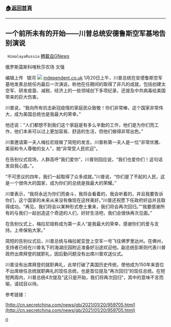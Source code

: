 ###  [:house:返回首頁](https://github.com/ourhimalayas/txt)
---

## 一个前所未有的开始——川普总统安德鲁斯空军基地告别演说
` HimalayaRussia` [轉載自GNews](https://gnews.org/zh-hans/779259/)

俄罗斯莫斯科喀秋莎农场 文强

编辑上传   银河
![]()![](https://gnews.org/wp-content/uploads/2021/01/Snipaste_2021-01-20_19-28-28.png)
[independent.co.uk](https://r.duckduckgo.com/l/?uddg=http%3A%2F%2Fwww.independent.co.uk%2Fnews%2Fpeople%2Fmelania-trump-what-we-know-about-donald-trumps-wife-a6836396.html)
1月20日上午，川普总统在安德鲁斯空军基地发表总统任内最后一次演说，称他在任期间的取得了非凡的成就，包括创建太空军、研发疫苗、减税，经济上的一些领域创下多项纪录，还提及中共病毒给美国带来的巨大伤害。

川普说，“我向所有抗击新冠疫情的家庭民众致敬！你们非常棒，这个国家非常伟大，成为美国总统也是我最大的荣幸。”

他还说：“人们都想不到我们这个家庭是有多么辛勤的工作，他们是为你们而工作，他们本来可以过上更加容易、舒适的生活，但他们做得非常出色。”

川普邀请第一夫人梅拉尼娅做了简短的发言。川普称第一夫人是一位“非常优雅、美丽和令人尊敬的女人”，她“非常受人民欢迎”。

在告别仪式现场，人群高呼“我们爱你”，川普则回应说，“我们也爱你们！这句话发自我心底。”。

“不可思议的四年，我们一起取得了众多成就。”川普说，“你们是了不起的人民，这是一个很伟大的国家，成为你们的总统是我最大的荣耀。”

川普表示，“我将永远为你们而奋斗，我将会看着的，我会听着的，并且我要告诉你们，这个国家的未来从来没有像现在这样美好。”川普还祝愿下任政府好运并且取得成功。“再见，我们将会以某种形式卷土重来，我们将会再次回归。”“我要感谢所有的与我们一起创造这个奇迹的人们，好好生活吧，我们会很快再次见面。”

在告别仪式上，梅拉尼娅称成为第一夫人“是我最大的荣幸，感谢你们的爱与支持。上帝保佑大家。”

简短的告别仪式后，川普总统与梅拉妮亚登上空军一号飞往佛罗里达州。在佛州，支持者已经在川普名下的海湖庄园附近准备好沿途欢迎他。副总统彭斯则代表川普政府出席拜登的就职礼，因后勤问题没有出席川普欢送仪式。

川普没有出席拜登的就职典礼，此举打破了美国历史传统，使他成为150年来首位不出席继任总统就职典礼的现任总统，也是首位提及“再次回归”的现任总统。在短短两周内，川普总统4次提及“这只是开始，我们将再次回归”，其中的意味不言而喻，请拭目以待。

参考链接：



[http://cn.secretchina.com/news/gb/2021/01/20/959705.html](http://cn.secretchina.com/news/gb/2021/01/20/959705.html)

0
